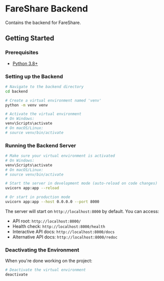 
# FareShare Backend

Contains the backend for FareShare.

## Getting Started

### Prerequisites

- [Python 3.8+](https://www.python.org/downloads/)

### Setting up the Backend

```bash
# Navigate to the backend directory
cd backend

# Create a virtual environment named 'venv'
python -m venv venv

# Activate the virtual environment
# On Windows:
venv\Scripts\activate
# On macOS/Linux:
# source venv/bin/activate
```

### Running the Backend Server

```bash
# Make sure your virtual environment is activated
# On Windows:
venv\Scripts\activate
# On macOS/Linux:
# source venv/bin/activate

# Start the server in development mode (auto-reload on code changes)
uvicorn app:app --reload

# Or start in production mode
uvicorn app:app --host 0.0.0.0 --port 8000
```

The server will start on `http://localhost:8000` by default. You can access:

- API root: `http://localhost:8000/`
- Health check: `http://localhost:8000/health`
- Interactive API docs: `http://localhost:8000/docs`
- Alternative API docs: `http://localhost:8000/redoc`

### Deactivating the Environment

When you're done working on the project:

```bash
# Deactivate the virtual environment
deactivate
```

